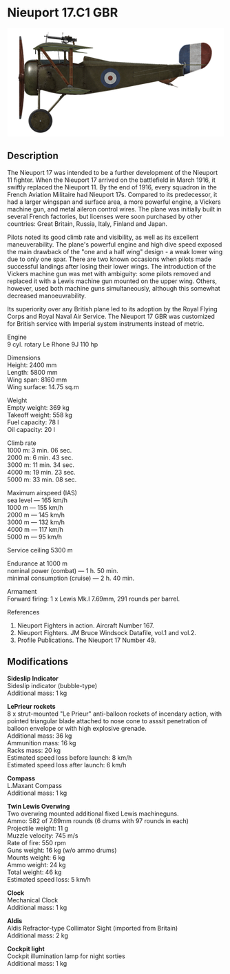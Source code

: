 # Nieuport 17.C1 GBR

![nieuport17gbr](../images/planes/nieuport17gbr.png)

## Description

The Nieuport 17 was intended to be a further development of the Nieuport 11 fighter. When the Nieuport 17 arrived on the battlefield in March 1916, it swiftly replaced the Nieuport 11. By the end of 1916, every squadron in the French Aviation Militaire had Nieuport 17s. Compared to its predecessor, it had a larger wingspan and surface area, a more powerful engine, a Vickers machine gun, and metal aileron control wires. The plane was initially built in several French factories, but licenses were soon purchased by other countries: Great Britain, Russia, Italy, Finland and Japan.  
  
Pilots noted its good climb rate and visibility, as well as its excellent maneuverability. The plane's powerful engine and high dive speed exposed the main drawback of the "one and a half wing" design - a weak lower wing due to only one spar. There are two known occasions when pilots made successful landings after losing their lower wings. The introduction of the Vickers machine gun was met with ambiguity: some pilots removed and replaced it with a Lewis machine gun mounted on the upper wing. Others, however, used both machine guns simultaneously, although this somewhat decreased manoeuvrability.  
  
Its superiority over any British plane led to its adoption by the Royal Flying Corps and Royal Naval Air Service. The Nieuport 17 GBR was customized for British service with Imperial system instruments instead of metric.  
  
Engine  
9 cyl. rotary Le Rhone 9J 110 hp  
  
Dimensions  
Height: 2400 mm  
Length: 5800 mm  
Wing span: 8160 mm  
Wing surface: 14.75 sq.m  
  
Weight  
Empty weight: 369 kg  
Takeoff weight: 558 kg  
Fuel capacity: 78 l  
Oil capacity: 20 l  
  
Climb rate  
1000 m:  3 min. 06 sec.  
2000 m:  6 min. 43 sec.  
3000 m: 11 min. 34 sec.  
4000 m: 19 min. 23 sec.  
5000 m: 33 min. 08 sec.  
  
Maximum airspeed (IAS)  
sea level — 165 km/h  
1000 m — 155 km/h  
2000 m — 145 km/h  
3000 m — 132 km/h  
4000 m — 117 km/h  
5000 m —  95 km/h  
  
Service ceiling 5300 m  
  
Endurance at 1000 m  
nominal power (combat) — 1 h. 50 min.  
minimal consumption (cruise) — 2 h. 40 min.  
  
Armament  
Forward firing: 1 х Lewis Mk.I 7.69mm, 291 rounds per barrel.  
  
References  
1) Nieuport Fighters in action. Aircraft Number 167.  
2) Nieuport Fighters. JM Bruce Windsock Datafile, vol.1 and vol.2.  
3) Profile Publications. The Nieuport 17 Number 49.

## Modifications

**Sideslip Indicator**  
Sideslip indicator (bubble-type)  
Additional mass: 1 kg

**LePrieur rockets**  
8 x strut-mounted "Le Prieur" anti-balloon rockets of incendary action, with pointed triangular blade attached to nose cone to asssit penetration of balloon envelope or with high explosive grenade.  
Additional mass: 36 kg  
Ammunition mass: 16 kg  
Racks mass: 20 kg  
Estimated speed loss before launch: 8 km/h  
Estimated speed loss after launch: 6 km/h

**Compass**  
L.Maxant Compass  
Additional mass: 1 kg

**Twin Lewis Overwing**  
Two overwing mounted additional fixed Lewis machineguns.  
Ammo: 582 of 7.69mm rounds (6 drums with 97 rounds in each)  
Projectile weight: 11 g  
Muzzle velocity: 745 m/s  
Rate of fire: 550 rpm  
Guns weight: 16 kg (w/o ammo drums)  
Mounts weight: 6 kg  
Ammo weight: 24 kg  
Total weight: 46 kg  
Estimated speed loss: 5 km/h

**Clock**  
Mechanical Clock  
Additional mass: 1 kg

**Aldis**  
Aldis Refractor-type Collimator Sight (imported from Britain)  
Additional mass: 2 kg

**Cockpit light**  
Cockpit illumination lamp for night sorties  
Additional mass: 1 kg
